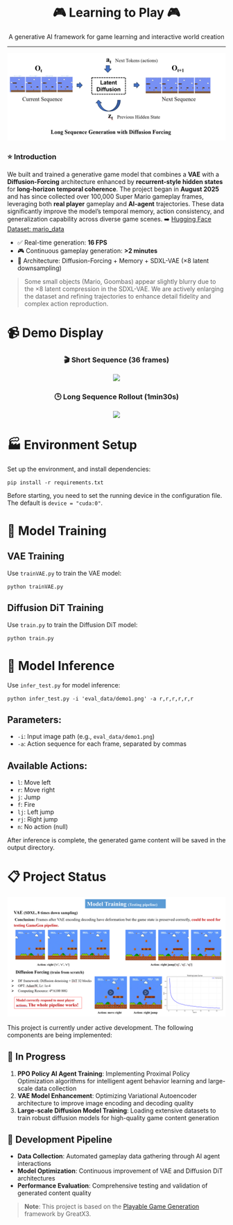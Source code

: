 <h1 align="center">🎮 Learning to Play 🎮</h1>
<p align="center">
A generative AI framework for game learning and interactive world creation
</p>
<hr>



![Model Structure](./statics/structure.png)

### ⭐️ Introduction  

We built and trained a generative game model that combines a **VAE** with a **Diffusion-Forcing** architecture enhanced by **recurrent-style hidden states** for **long-horizon temporal coherence**. The project began in **August 2025** and has since collected over 100,000 Super Mario gameplay frames, leveraging both **real player** gameplay and **AI-agent** trajectories. These data significantly improve the model’s temporal memory, action consistency, and generalization capability across diverse game scenes. 
➡️ [Hugging Face Dataset: mario_data](https://huggingface.co/datasets/FeiyanZhou/mario_data)

- ✅ Real-time generation: **16 FPS**
- 🎮 Continuous gameplay generation: **>2 minutes**
- 🧠 Architecture: Diffusion-Forcing + Memory + SDXL-VAE (×8 latent downsampling)

> Some small objects (Mario, Goombas) appear slightly blurry due to the ×8 latent compression in the SDXL-VAE. We are actively enlarging the dataset and refining trajectories to enhance detail fidelity and complex action reproduction.

# 📹 Demo Display

<div align="center">

### 🎬 Short Sequence (36 frames)
<img src="./stactics/pre/36_frame_infer.gif" width="600"/>

### 🕒 Long Sequence Rollout (1min30s)
<img src="./stactics/pre/longseq_infer.gif" width="520"/>

</div>

# 🏭 Environment Setup

Set up the environment, and install dependencies:
```
pip install -r requirements.txt
```
Before starting, you need to set the running device in the configuration file. The default is `device = "cuda:0"`.

# 🚀 Model Training

## VAE Training
Use `trainVAE.py` to train the VAE model:
```
python trainVAE.py
```

## Diffusion DiT Training
Use `train.py` to train the Diffusion DiT model:
```
python train.py
```

# 🔮 Model Inference

Use `infer_test.py` for model inference:
```
python infer_test.py -i 'eval_data/demo1.png' -a r,r,r,r,r,r
```

## Parameters:
- `-i`: Input image path (e.g., `eval_data/demo1.png`)
- `-a`: Action sequence for each frame, separated by commas

## Available Actions:
- `l`: Move left
- `r`: Move right  
- `j`: Jump
- `f`: Fire
- `lj`: Left jump
- `rj`: Right jump
- `n`: No action (null)

After inference is complete, the generated game content will be saved in the output directory.

# 📋 Project Status

![Current Progress](./statics/current.png)

This project is currently under active development. The following components are being implemented:

## 🚧 In Progress

1. **PPO Policy AI Agent Training**: Implementing Proximal Policy Optimization algorithms for intelligent agent behavior learning and large-scale data collection
2. **VAE Model Enhancement**: Optimizing Variational Autoencoder architecture to improve image encoding and decoding quality
3. **Large-scale Diffusion Model Training**: Loading extensive datasets to train robust diffusion models for high-quality game content generation

## 🔄 Development Pipeline

- **Data Collection**: Automated gameplay data gathering through AI agent interactions
- **Model Optimization**: Continuous improvement of VAE and Diffusion DiT architectures
- **Performance Evaluation**: Comprehensive testing and validation of generated content quality

> **Note**: This project is based on the [Playable Game Generation](https://github.com/GreatX3/Playable-Game-Generation) framework by GreatX3.